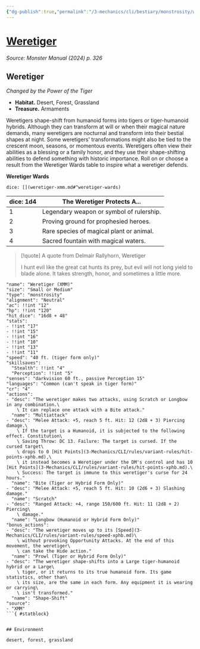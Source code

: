 ```yaml
---
{"dg-publish":true,"permalink":"/3-mechanics/cli/bestiary/monstrosity/weretiger-xmm/","tags":["ttrpg-cli/compendium/src/5e/xmm","ttrpg-cli/monster/cr/4","ttrpg-cli/monster/environment/desert","ttrpg-cli/monster/environment/forest","ttrpg-cli/monster/environment/grassland","ttrpg-cli/monster/size/small-or-medium","ttrpg-cli/monster/type/monstrosity"],"created":"2025-02-22T12:02:28.192-05:00","updated":"2025-02-26T17:46:10.353-05:00"}
---
```


# [Weretiger](3-Mechanics/CLI/bestiary/monstrosity/weretiger-xmm.md)
*Source: Monster Manual (2024) p. 326*  

## Weretiger

*Changed by the Power of the Tiger*

- **Habitat.** Desert, Forest, Grassland  
- **Treasure.** Armaments  

Weretigers shape-shift from humanoid forms into tigers or tiger-humanoid hybrids. Although they can transform at will or when their magical nature demands, many weretigers are nocturnal and transform into their bestial shapes at night. Some weretigers' transformations might also be tied to the crescent moon, seasons, or momentous events. Weretigers often view their abilities as a blessing or a family honor, and they use their shape-shifting abilities to defend something with historic importance. Roll on or choose a result from the Weretiger Wards table to inspire what a weretiger defends.

**Weretiger Wards**

`dice: [](weretiger-xmm.md#^weretiger-wards)`

| dice: 1d4 | The Weretiger Protects A... |
|-----------|-----------------------------|
| 1 | Legendary weapon or symbol of rulership. |
| 2 | Proving ground for prophesied heroes. |
| 3 | Rare species of magical plant or animal. |
| 4 | Sacred fountain with magical waters. |{ #weretiger-wards}


> [!quote] A quote from Delmair Rallyhorn, Weretiger  
> 
> I hunt evil like the great cat hunts its prey, but evil will not long yield to blade alone. It takes strength, honor, and sometimes a little more.


```statblock
"name": "Weretiger (XMM)"
"size": "Small or Medium"
"type": "monstrosity"
"alignment": "Neutral"
"ac": !!int "12"
"hp": !!int "120"
"hit_dice": "16d8 + 48"
"stats":
- !!int "17"
- !!int "15"
- !!int "16"
- !!int "10"
- !!int "13"
- !!int "11"
"speed": "40 ft. (tiger form only)"
"skillsaves":
  "Stealth": !!int "4"
  "Perception": !!int "5"
"senses": "darkvision 60 ft., passive Perception 15"
"languages": "Common (can't speak in tiger form)"
"cr": "4"
"actions":
- "desc": "The weretiger makes two attacks, using Scratch or Longbow in any combination.\
    \ It can replace one attack with a Bite attack."
  "name": "Multiattack"
- "desc": "Melee Attack: +5, reach 5 ft. Hit: 12 (2d8 + 3) Piercing damage.\
    \ If the target is a Humanoid, it is subjected to the following effect. Constitution\
    \ Saving Throw: DC 13. Failure: The target is cursed. If the cursed target\
    \ drops to 0 [Hit Points](3-Mechanics/CLI/rules/variant-rules/hit-points-xphb.md),\
    \ it instead becomes a Weretiger under the DM's control and has 10 [Hit Points](3-Mechanics/CLI/rules/variant-rules/hit-points-xphb.md).\
    \ Success: The target is immune to this weretiger's curse for 24 hours."
  "name": "Bite (Tiger or Hybrid Form Only)"
- "desc": "Melee Attack: +5, reach 5 ft. Hit: 10 (2d6 + 3) Slashing damage."
  "name": "Scratch"
- "desc": "Ranged Attack: +4, range 150/600 ft. Hit: 11 (2d8 + 2) Piercing\
    \ damage."
  "name": "Longbow (Humanoid or Hybrid Form Only)"
"bonus_actions":
- "desc": "The weretiger moves up to its [Speed](3-Mechanics/CLI/rules/variant-rules/speed-xphb.md)\
    \ without provoking Opportunity Attacks. At the end of this movement, the weretiger\
    \ can take the Hide action."
  "name": "Prowl (Tiger or Hybrid Form Only)"
- "desc": "The weretiger shape-shifts into a Large tiger-humanoid hybrid or a Large\
    \ tiger, or it returns to its true humanoid form. Its game statistics, other than\
    \ its size, are the same in each form. Any equipment it is wearing or carrying\
    \ isn't transformed."
  "name": "Shape-Shift"
"source":
- "XMM"
```{ #statblock}


## Environment

desert, forest, grassland